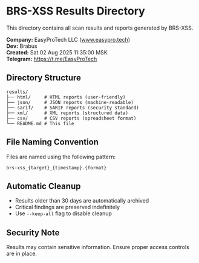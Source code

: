 # BRS-XSS Results Directory

This directory contains all scan results and reports generated by BRS-XSS.

**Company:** EasyProTech LLC (www.easypro.tech)  
**Dev:** Brabus  
**Created:** Sat 02 Aug 2025 11:35:00 MSK  
**Telegram:** https://t.me/EasyProTech

## Directory Structure

```
results/
├── html/     # HTML reports (user-friendly)
├── json/     # JSON reports (machine-readable) 
├── sarif/    # SARIF reports (security standard)
├── xml/      # XML reports (structured data)
├── csv/      # CSV reports (spreadsheet format)
└── README.md # This file
```

## File Naming Convention

Files are named using the following pattern:
```
brs-xss_{target}_{timestamp}.{format}
```

## Automatic Cleanup

- Results older than 30 days are automatically archived
- Critical findings are preserved indefinitely
- Use `--keep-all` flag to disable cleanup

## Security Note

Results may contain sensitive information. Ensure proper access controls are in place.